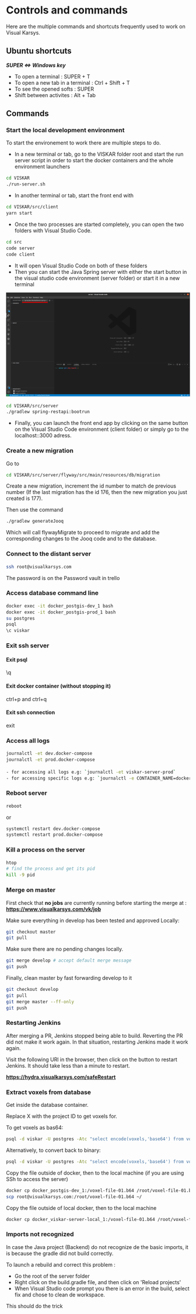 # Controls and commands
Here are the multiple commands and shortcuts frequently used to work on Visual Karsys.

## Ubuntu shortcuts
***SUPER <=> Windows key***

- To open a terminal : SUPER + T
- To open a new tab in a terminal : Ctrl + Shift + T
- To see the opened softs : SUPER
- Shift between activites : Alt + Tab

## Commands

### Start the local development environment
To start the environement to work there are multiple steps to do.

- In a new terminal or tab, go to the VISKAR folder root and start the run server script in order to start the docker containers and the whole environment launchers

```bash
cd VISKAR
./run-server.sh
```

- In another terminal or tab, start the front end with

```bash
cd VISKAR/src/client
yarn start
```

- Once the two processes are started completely, you can open the two folders with Visual Studio Code.

```bash
cd src
code server
code client
```

- It will open Visual Studio Code on both of these folders
- Then you can start the Java Spring server with either the start button in the visual studio code environment (server folder) or start it in a new terminal

![VSCode](../imgs/vscodeserver.png)

```bash
cd VISKAR/src/server
./gradlew spring-restapi:bootrun
```

- Finally, you can launch the front end app by clicking on the same button on the Visual Studio Code environment (client folder) or simply go to the localhost::3000 adress.

### Create a new migration
Go to 

```bash
cd VISKAR/src/server/flyway/src/main/resources/db/migration
```

Create a new migration, increment the id number to match de previous number (If the last migration has the id 176, then the new migration you just created is 177).

Then use the command

```bash
./gradlew generateJooq
```

Which will call flywayMigrate to proceed to migrate and add the corresponding changes to the Jooq code and to the database.

### Connect to the distant server
```bash
ssh root@visualkarsys.com
```

The password is on the Password vault in trello

### Access database command line
```bash
docker exec -it docker_postgis-dev_1 bash
docker exec -it docker_postgis-prod_1 bash
su postgres
psql
\c viskar
```

### Exit ssh server
#### Exit psql
\q

#### Exit docker container (without stopping it)
ctrl+p and ctrl+q

#### Exit ssh connection
exit

### Access all logs

```bash
journalctl -et dev.docker-compose
journalctl -et prod.docker-compose

- for accessing all logs e.g: `journalctl -et viskar-server-prod`
- for accessing specific logs e.g: `journalctl -e CONTAINER_NAME=docker_viskar-server-prod_1`
```

### Reboot server
```bash
reboot
```

or

```bash
systemctl restart dev.docker-compose
systemctl restart prod.docker-compose
```

### Kill a process on the server
```bash
htop
# find the process and get its pid
kill -9 pid
```

### Merge on master
First check that **no jobs** are currently running before starting the merge at : **https://www.visualkarsys.com/vk/job**

Make sure everything in develop has been tested and approved
Locally:

```bash
git checkout master
git pull
```

Make sure there are no pending changes locally.

```bash
git merge develop # accept default merge message
git push
```

Finally, clean master by fast forwarding develop to it

```bash
git checkout develop
git pull
git merge master --ff-only
git push
```

### Restarting Jenkins
After merging a PR, Jenkins stopped being able to build. Reverting the PR did not make it work again.
In that situation, restarting Jenkins made it work again.

Visit the following URl in the browser, then click on the button to restart Jenkins.
It should take less than a minute to restart.

**https://hydra.visualkarsys.com/safeRestart**

### Extract voxels from database
Get inside the database container.

Replace X with the project ID to get voxels for.

To get voxels as bas64:

```bash
psql -d viskar -U postgres -Atc "select encode(voxels,'base64') from voxels_files where project_id = X;" >/voxel-file-01.b64
```

Alternatively, to convert back to binary:

```bash
psql -d viskar -U postgres -Atc "select encode(voxels,'base64') from voxels_files where project_id = X;" | base64 -d >/voxel-file-01.bin
```

Copy the file outside of docker, then to the local machine (if you are using SSh to access the server)

```bash
docker cp docker_postgis-dev_1:/voxel-file-01.b64 /root/voxel-file-01.b64
scp root@visualkarsys.com:/root/voxel-file-01.b64 ~/

```

Copy the file outside of local docker, then to the local machine

```bash
docker cp docker_viskar-server-local_1:/voxel-file-01.b64 /root/voxel-file-01.b64

```

### Imports not recognized
In case the Java project (Backend) do not recognize de the basic imports, it is because the gradle did not build correctly.

To launch a rebuild and correct this problem :
- Go the root of the server folder
- Right click on the build.gradle file, and then click on 'Reload projects'
- When Visual Studio code prompt you there is an error in the build, select fix and chose to clean de workspace.

This should do the trick
